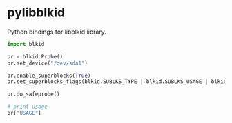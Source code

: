 # pylibblkid

Python bindings for libblkid library.

```python
import blkid

pr = blkid.Probe()
pr.set_device("/dev/sda1")

pr.enable_superblocks(True)
pr.set_superblocks_flags(blkid.SUBLKS_TYPE | blkid.SUBLKS_USAGE | blkid.SUBLKS_UUID)

pr.do_safeprobe()

# print usage
pr["USAGE"]
```
